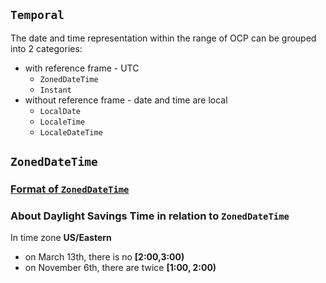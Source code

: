 ## `Temporal`
The date and time representation within the range of OCP can be grouped into 2 categories:
* with reference frame - UTC
  * `ZonedDateTime`
  * `Instant`
* without reference frame - date and time are local
  * `LocalDate`
  * `LocaleTime`
  * `LocaleDateTime`

## `ZonedDateTime`
### [Format of `ZonedDateTime`](https://www.w3.org/TR/NOTE-datetime)
### About Daylight Savings Time in relation to `ZonedDateTime`

In time zone **US/Eastern**

* on March 13th, there is no **[2:00,3:00)**
* on November 6th, there are twice **[1:00, 2:00)**


